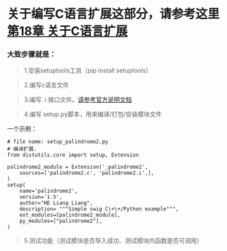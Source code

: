 # 关于编写C语言扩展这部分，请参考这里[第18章 关于C语言扩展](https://github.com/liangzai90/Liang_python_begin20191105/blob/master/chap18-%E7%A8%8B%E5%BA%8F%E6%89%93%E5%8C%85/chap18.2-%E7%BC%96%E8%AF%91%E6%89%A9%E5%B1%95.md)


### 大致步骤就是：

> 1.安装setuptools工具（pip install setuptools）

> 2.编写c语言文件

> 3.编写 .i 接口文件。[请参考官方说明文档](http://www.swig.org/Doc4.0/SWIGDocumentation.html#SWIG_nn9)

> 4.编写 setup.py脚本，用来编译/打包/安装模块文件

一个示例：
```
# file name: setup_palindrome2.py
# 编译扩展.
from distutils.core import setup, Extension

palindrome2_module = Extension('_palindrome2',
    sources=['palindrome2.c', 'palindrome2.i',],
)
setup(
    name='palindrome2',
    version='1.5',
    author="HE Liang Liang",
    description= """Simple swig C\+\+/Python example""",
    ext_modules=[palindrome2_module],
    py_modules=["palindrome2"],
)
```

> 5.测试功能（测试模块是否导入成功、测试模块内函数是否可调用）
